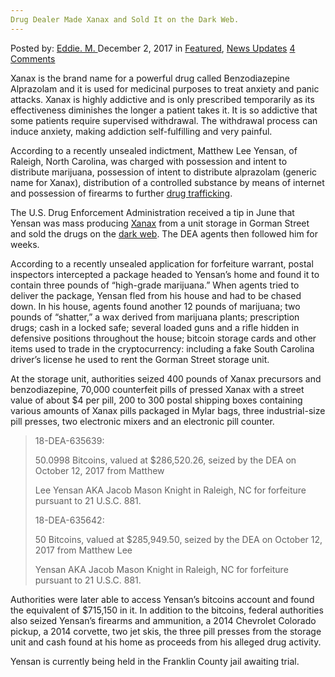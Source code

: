 ```yaml
---
Drug Dealer Made Xanax and Sold It on the Dark Web.
---
```

<article class="post-listing post-23759 post type-post status-publish format-standard has-post-thumbnail hentry  tag-dark tag-sold tag-web tag-xanax">
    <div class="post-inner">
        <span>Posted by: <a href="https://www.deepdotweb.com/author/eddiem/" title="">Eddie. M. </a></span>
    <span>December 2, 2017</span>
    <span>in <a href="https://www.deepdotweb.com/category/deepdot-news/" rel="category tag">Featured</a>, <a href="https://www.deepdotweb.com/category/news-updates/" rel="category tag">News Updates</a></span>
    <span><a href="https://www.deepdotweb.com/2017/12/02/drug-dealer-made-xanax-sold-dark-web/#comments">4 Comments</a></span>
    </p>
    <div class="clear"></div>
    <div class="entry">
    <p>Xanax is the brand name for a powerful drug called Benzodiazepine Alprazolam and it is used for medicinal purposes to treat anxiety and panic attacks. Xanax is highly addictive and is only prescribed temporarily as its effectiveness diminishes the longer a patient takes it. It is so addictive that some patients require supervised withdrawal. The withdrawal process can induce anxiety, making addiction self-fulfilling and very painful.</p>
    <p><a id="post-23759-_gjdgxs"></a> According to a recently unsealed indictment, Matthew Lee Yensan, of Raleigh, North Carolina, was charged with possession and intent to distribute marijuana, possession of intent to distribute alprazolam (generic name for Xanax), distribution of a controlled substance by means of internet and possession of firearms to further <a href="https://www.deepdotweb.com/?s=drug+trafficking">drug trafficking</a>.</p>
    <p>The U.S. Drug Enforcement Administration received a tip in June that Yensan was mass producing <a href="https://www.deepdotweb.com/?s=xanax">Xanax</a> from a unit storage in Gorman Street and sold the drugs on the <a href="https://www.deepdotweb.com/?s=dark+web">dark web</a>. The DEA agents then followed him for weeks.</p>
    <p>According to a recently unsealed application for forfeiture warrant, postal inspectors intercepted a package headed to Yensan’s home and found it to contain three pounds of “high-grade marijuana.” When agents tried to deliver the package, Yensan fled from his house and had to be chased down. In his house, agents found another 12 pounds of marijuana; two pounds of “shatter,” a wax derived from marijuana plants; prescription drugs; cash in a locked safe; several loaded guns and a rifle hidden in defensive positions throughout the house; bitcoin storage cards and other items used to trade in the cryptocurrency: including a fake South Carolina driver’s license he used to rent the Gorman Street storage unit.</p>
    <p>At the storage unit, authorities seized 400 pounds of Xanax precursors and benzodiazepine, 70,000 counterfeit pills of pressed Xanax with a street value of about $4 per pill, 200 to 300 postal shipping boxes containing various amounts of Xanax pills packaged in Mylar bags, three industrial-size pill presses, two electronic mixers and an electronic pill counter.</p>
    <blockquote><p>18-DEA-635639:</p>
    <p>50.0998 Bitcoins, valued at $286,520.26, seized by the DEA on October 12, 2017 from Matthew</p>
    <p>Lee Yensan AKA Jacob Mason Knight in Raleigh, NC for forfeiture pursuant to 21 U.S.C. 881.</p>
    <p>18-DEA-635642:</p>
    <p>50 Bitcoins, valued at $285,949.50, seized by the DEA on October 12, 2017 from Matthew Lee</p>
    <p>Yensan AKA Jacob Mason Knight in Raleigh, NC for forfeiture pursuant to 21 U.S.C. 881.</p></blockquote>
    <p>Authorities were later able to access Yensan’s bitcoins account and found the equivalent of $715,150 in it. In addition to the bitcoins, federal authorities also seized Yensan’s firearms and ammunition, a 2014 Chevrolet Colorado pickup, a 2014 corvette, two jet skis, the three pill presses from the storage unit and cash found at his home as proceeds from his alleged drug activity.</p>
    <p>Yensan is currently being held in the Franklin County jail awaiting trial.</p>
    </div>
    <span style="display:none"><a href="https://www.deepdotweb.com/tag/dark/" rel="tag">dark</a>   <a href="https://www.deepdotweb.com/tag/sold/" rel="tag">sold</a> <a href="https://www.deepdotweb.com/tag/web/" rel="tag">web</a> <a href="https://www.deepdotweb.com/tag/xanax/" rel="tag">xanax</a></span> <span style="display:none" class="updated">2017-12-02</span>
    <div style="display:none" class="vcard author" itemprop="author" itemscope itemtype="http://schema.org/Person"><strong class="fn" itemprop="name"><a href="https://www.deepdotweb.com/author/eddiem/" title="Posts by Eddie. M." rel="author">Eddie. M.</a></strong></div>
    </div>
</article>

